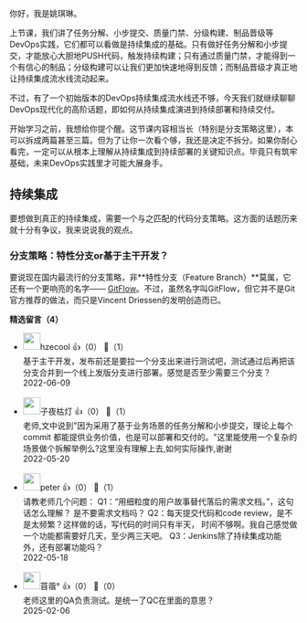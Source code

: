 你好，我是姚琪琳。

上节课，我们讲了任务分解、小步提交、质量门禁、分级构建、制品晋级等DevOps实践，它们都可以看做是持续集成的基础。只有做好任务分解和小步提交，才能放心大胆地PUSH代码，触发持续构建；只有通过质量门禁，才能得到一个有信心的制品；分级构建可以让我们更加快速地得到反馈；而制品晋级才真正地让持续集成流水线流动起来。

不过，有了一个初始版本的DevOps持续集成流水线还不够，今天我们就继续聊聊DevOps现代化的高阶话题，即如何从持续集成演进到持续部署和持续交付。

开始学习之前，我想给你提个醒。这节课内容相当长（特别是分支策略这里），本可以拆成两篇甚至三篇。但为了让你一次看个够，我还是决定不拆分。如果你耐心看完，一定可以从根本上理解从持续集成到持续部署的关键知识点。毕竟只有筑牢基础，未来DevOps实践里才可能大展身手。

## 持续集成

要想做到真正的持续集成，需要一个与之匹配的代码分支策略。这方面的话题历来就十分有争议，我来说说我的观点。

### 分支策略：特性分支or基于主干开发？

要说现在国内最流行的分支策略，非**特性分支（Feature Branch）**莫属，它还有一个更响亮的名字—— [GitFlow](https://nvie.com/posts/a-successful-git-branching-model)。不过，虽然名字叫GitFlow，但它并不是Git官方推荐的做法，而只是Vincent Driessen的发明创造而已。
<div><strong>精选留言（4）</strong></div><ul>
<li><img src="https://thirdwx.qlogo.cn/mmopen/vi_32/Q0j4TwGTfTJkOBhbBYIlfyo8oibrrJPjz4BJIdR2DPVxfXSOlfcg8icAKRwtibj0W1gJ1C3HT2GLs7zWQjLBdhz3A/132" width="30px"><span>hzecool</span> 👍（0） 💬（1）<div>基于主干开发，发布前还是要拉一个分支出来进行测试吧，测试通过后再把该分支合并到一个线上发版分支进行部署。感觉是否至少需要三个分支？</div>2022-06-09</li><br/><li><img src="https://static001.geekbang.org/account/avatar/00/14/bf/3e/cdc36608.jpg" width="30px"><span>子夜枯灯</span> 👍（0） 💬（1）<div>老师,文中说到&quot;因为采用了基于业务场景的任务分解和小步提交，理论上每个 commit 都能提供业务价值，也是可以部署和交付的。&quot;这里能使用一个复杂的场景做个拆解举例么?这里没有理解上去,如何实际操作,谢谢</div>2022-05-20</li><br/><li><img src="https://static001.geekbang.org/account/avatar/00/10/25/87/f3a69d1b.jpg" width="30px"><span>peter</span> 👍（0） 💬（1）<div>请教老师几个问题：
Q1：“用细粒度的用户故事替代落后的需求文档。”，这句话怎么理解？
    是不要需求文档吗？
Q2：每天提交代码和code review，是不是太频繁？这样做的话，写代码的时间只有半天，
    时间不够啊。我自己感觉做一个功能都需要好几天，至少两三天吧。
Q3：Jenkins除了持续集成功能外，还有部署功能吗？</div>2022-05-18</li><br/><li><img src="https://static001.geekbang.org/account/avatar/00/29/97/23/9c9bd0d4.jpg" width="30px"><span>苜蓿°</span> 👍（0） 💬（0）<div>老师这里的QA负责测试。是统一了QC在里面的意思？</div>2025-02-06</li><br/>
</ul>